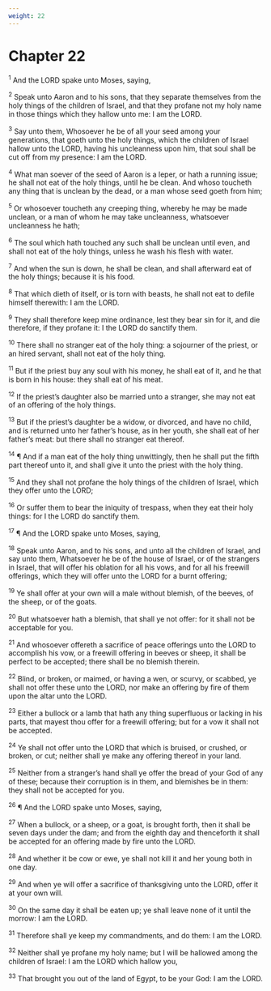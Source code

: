 ```yaml
---
weight: 22
---
```


# Chapter 22

<sup>1</sup> And the LORD spake unto Moses, saying, 

<sup>2</sup> Speak unto Aaron and to his sons, that they separate themselves from the holy things of the children of Israel, and that they profane not my holy name in those things which they hallow unto me: I am the LORD. 

<sup>3</sup> Say unto them, Whosoever he be of all your seed among your generations, that goeth unto the holy things, which the children of Israel hallow unto the LORD, having his uncleanness upon him, that soul shall be cut off from my presence: I am the LORD. 

<sup>4</sup> What man soever of the seed of Aaron is a leper, or hath a running issue; he shall not eat of the holy things, until he be clean. And whoso toucheth any thing that is unclean by the dead, or a man whose seed goeth from him; 

<sup>5</sup> Or whosoever toucheth any creeping thing, whereby he may be made unclean, or a man of whom he may take uncleanness, whatsoever uncleanness he hath; 

<sup>6</sup> The soul which hath touched any such shall be unclean until even, and shall not eat of the holy things, unless he wash his flesh with water. 

<sup>7</sup> And when the sun is down, he shall be clean, and shall afterward eat of the holy things; because it is his food. 

<sup>8</sup> That which dieth of itself, or is torn with beasts, he shall not eat to defile himself therewith: I am the LORD. 

<sup>9</sup> They shall therefore keep mine ordinance, lest they bear sin for it, and die therefore, if they profane it: I the LORD do sanctify them. 

<sup>10</sup> There shall no stranger eat of the holy thing: a sojourner of the priest, or an hired servant, shall not eat of the holy thing. 

<sup>11</sup> But if the priest buy any soul with his money, he shall eat of it, and he that is born in his house: they shall eat of his meat. 

<sup>12</sup> If the priest’s daughter also be married unto a stranger, she may not eat of an offering of the holy things. 

<sup>13</sup> But if the priest’s daughter be a widow, or divorced, and have no child, and is returned unto her father’s house, as in her youth, she shall eat of her father’s meat: but there shall no stranger eat thereof. 

<sup>14</sup> ¶ And if a man eat of the holy thing unwittingly, then he shall put the fifth part thereof unto it, and shall give it unto the priest with the holy thing. 

<sup>15</sup> And they shall not profane the holy things of the children of Israel, which they offer unto the LORD; 

<sup>16</sup> Or suffer them to bear the iniquity of trespass, when they eat their holy things: for I the LORD do sanctify them. 

<sup>17</sup> ¶ And the LORD spake unto Moses, saying, 

<sup>18</sup> Speak unto Aaron, and to his sons, and unto all the children of Israel, and say unto them, Whatsoever he be of the house of Israel, or of the strangers in Israel, that will offer his oblation for all his vows, and for all his freewill offerings, which they will offer unto the LORD for a burnt offering; 

<sup>19</sup> Ye shall offer at your own will a male without blemish, of the beeves, of the sheep, or of the goats. 

<sup>20</sup> But whatsoever hath a blemish, that shall ye not offer: for it shall not be acceptable for you. 

<sup>21</sup> And whosoever offereth a sacrifice of peace offerings unto the LORD to accomplish his vow, or a freewill offering in beeves or sheep, it shall be perfect to be accepted; there shall be no blemish therein. 

<sup>22</sup> Blind, or broken, or maimed, or having a wen, or scurvy, or scabbed, ye shall not offer these unto the LORD, nor make an offering by fire of them upon the altar unto the LORD. 

<sup>23</sup> Either a bullock or a lamb that hath any thing superfluous or lacking in his parts, that mayest thou offer for a freewill offering; but for a vow it shall not be accepted. 

<sup>24</sup> Ye shall not offer unto the LORD that which is bruised, or crushed, or broken, or cut; neither shall ye make any offering thereof in your land. 

<sup>25</sup> Neither from a stranger’s hand shall ye offer the bread of your God of any of these; because their corruption is in them, and blemishes be in them: they shall not be accepted for you. 

<sup>26</sup> ¶ And the LORD spake unto Moses, saying, 

<sup>27</sup> When a bullock, or a sheep, or a goat, is brought forth, then it shall be seven days under the dam; and from the eighth day and thenceforth it shall be accepted for an offering made by fire unto the LORD. 

<sup>28</sup> And whether it be cow or ewe, ye shall not kill it and her young both in one day. 

<sup>29</sup> And when ye will offer a sacrifice of thanksgiving unto the LORD, offer it at your own will. 

<sup>30</sup> On the same day it shall be eaten up; ye shall leave none of it until the morrow: I am the LORD. 

<sup>31</sup> Therefore shall ye keep my commandments, and do them: I am the LORD. 

<sup>32</sup> Neither shall ye profane my holy name; but I will be hallowed among the children of Israel: I am the LORD which hallow you, 

<sup>33</sup> That brought you out of the land of Egypt, to be your God: I am the LORD. 



